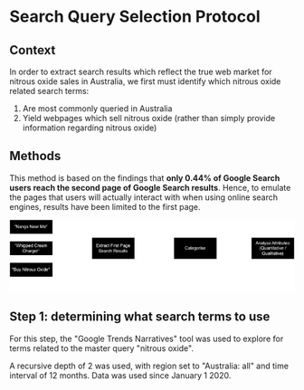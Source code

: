 # Search Query Selection Protocol 

## Context
In order to extract search results which reflect the true web market for nitrous oxide sales in Australia, we first must identify which nitrous oxide related search terms: 

1. Are most commonly queried in Australia 
2. Yield webpages which sell nitrous oxide (rather than simply provide information regarding nitrous oxide)

## Methods
This method is based on the findings that **only 0.44% of Google Search users reach the second page of Google Search results**. Hence, to emulate the pages that users will actually interact with when using online search engines, results have been limited to the first page.

![search diagram](img/search_analysis.png "Search diagram")

## Step 1: determining what search terms to use
For this step, the "Google Trends Narratives" tool was used to explore for terms related to the master query "nitrous oxide".

A recursive depth of 2 was used, with region set to "Australia: all" and time interval of 12 months. Data was used since January 1 2020. 

